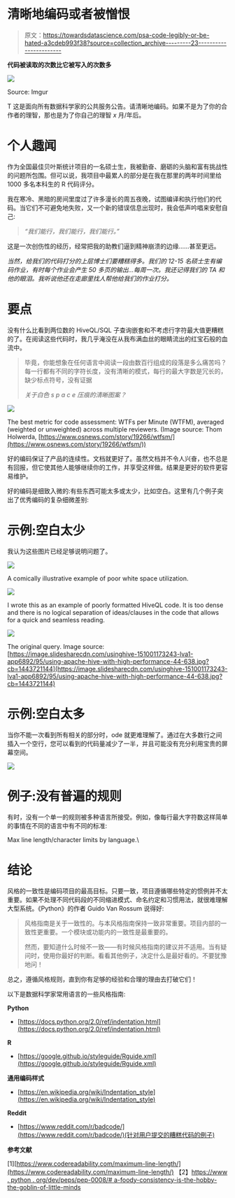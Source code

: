 # 清晰地编码或者被憎恨

> 原文：<https://towardsdatascience.com/psa-code-legibly-or-be-hated-a3cdeb993f38?source=collection_archive---------23----------------------->

**代码被读取的次数比它被写入的次数多**

![](img/77ec574062d60eb1021ca3218f7e56e8.png)

Source: Imgur

T 这是面向所有数据科学家的公共服务公告。请清晰地编码。如果不是为了你的合作者的理智，那也是为了你自己的理智 *x* 月/年后。

# **个人趣闻**

作为全国最佳贝叶斯统计项目的一名硕士生，我被勤奋、磨砺的头脑和富有挑战性的问题所包围。但可以说，我项目中最累人的部分是在我在那里的两年时间里给 1000 多名本科生的 R 代码评分。

我在寒冷、黑暗的房间里度过了许多漫长的周五夜晚，试图编译和执行他们的代码。当它们不可避免地失败，又一个新的错误信息出现时，我会低声吟唱来安慰自己:

> *“我们能行，我们能行，我们能行。”*

这是一次创伤性的经历，经常把我的助教们逼到精神崩溃的边缘……甚至更远。

*当然，给我们的代码打分的上层博士们要糟糕得多。我们的 12-15 名硕士生有编码作业，有时每个作业会产生 50 多页的输出...每周一次。我还记得我们的 TA 和他的眼泪。我听说他还在走廊里找人帮他给我们的作业打分。*

# **要点**

没有什么比看到两位数的 HiveQL/SQL 子查询嵌套和不考虑行字符最大值更糟糕的了。在阅读这些代码时，我几乎淹没在从我布满血丝的眼睛流出的红宝石般的血流中。

> 毕竟，你能想象在任何语言中阅读一段由数百行组成的段落是多么痛苦吗？每一行都有不同的字符长度，没有清晰的模式，每行的最大字数是冗长的，缺少标点符号，没有证据
> 
> *关于白色 s p a c e
> 压痕的清晰图案？*

![](img/c50ab55d6370c62175c171a10bd05d21.png)

The best metric for code assessment: WTFs per Minute (WTFM), averaged (weighted or unweighted) across multiple reviewers. (Image source: Thom Holwerda, [https://www.osnews.com/story/19266/wtfsm/](https://www.osnews.com/story/19266/wtfsm/))

好的编码保证了产品的连续性。文档就更好了。虽然文档并不令人兴奋，也不总是有回报，但它使其他人能够继续你的工作，并享受这样做。结果是更好的软件更容易维护。

好的编码是细致入微的:有些东西可能太多或太少，比如空白。这里有几个例子突出了优秀编码的复杂细微差别:

# 示例:空白太少

我认为这些图片已经足够说明问题了。

![](img/e8a136013f6a4a47de41266979f83f70.png)

A comically illustrative example of poor white space utilization.

![](img/4b1bf89e78599b7dc5cca25e17bf1974.png)

I wrote this as an example of poorly formatted HiveQL code. It is too dense and there is no logical separation of ideas/clauses in the code that allows for a quick and seamless reading.

![](img/32276c73e1409d6bf95811bc977db94b.png)

The original query. Image source: [https://image.slidesharecdn.com/usinghive-151001173243-lva1-app6892/95/using-apache-hive-with-high-performance-44-638.jpg?cb=1443721144](https://image.slidesharecdn.com/usinghive-151001173243-lva1-app6892/95/using-apache-hive-with-high-performance-44-638.jpg?cb=1443721144)

# 示例:空白太多

当你不能一次看到所有相关的部分时，ode 就更难理解了。通过在大多数行之间插入一个空行，您可以看到的代码量减少了一半，并且可能没有充分利用宝贵的屏幕空间。

![](img/e3612f032a57febdd2c5fced583da654.png)

# 例子:没有普遍的规则

有时，没有一个单一的规则被多种语言所接受。例如，像每行最大字符数这样简单的事情在不同的语言中有不同的标准:

Max line length/character limits by language.\

# 结论

风格的一致性是编码项目的最高目标。只要一致，项目遵循哪些特定的惯例并不太重要。如果不处理不同代码段的不同缩进模式、命名约定和习惯用法，就很难理解大型系统。《Python》的作者 Guido Van Rossum 说得好:

> 风格指南是关于一致性的。与本风格指南保持一致非常重要。项目内部的一致性更重要。一个模块或功能内的一致性是最重要的。
> 
> 然而，要知道什么时候不一致——有时候风格指南的建议并不适用。当有疑问时，使用你最好的判断。看看其他例子，决定什么是最好看的。不要犹豫地问！

总之，遵循风格规则，直到你有足够的经验和合理的理由去打破它们！

以下是数据科学家常用语言的一些风格指南:

**Python**

*   [https://docs.python.org/2.0/ref/indentation.html](https://docs.python.org/2.0/ref/indentation.html)

**R**

*   [https://google.github.io/styleguide/Rguide.xml](https://google.github.io/styleguide/Rguide.xml)

**通用编码样式**

*   [https://en.wikipedia.org/wiki/Indentation_style](https://en.wikipedia.org/wiki/Indentation_style)

**Reddit**

*   [https://www.reddit.com/r/badcode/](https://www.reddit.com/r/badcode/)(针对用户提交的糟糕代码的例子)

**参考文献**

[1][https://www.codereadability.com/maximum-line-length/](https://www.codereadability.com/maximum-line-length/)
【2】[https://www . python . org/dev/peps/pep-0008/# a-foody-consistency-is-the-hobby-the-goblin-of-little-minds](https://www.python.org/dev/peps/pep-0008/#a-foolish-consistency-is-the-hobgoblin-of-little-minds)